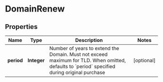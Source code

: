 

# DomainRenew


## Properties

| Name | Type | Description | Notes |
|------------ | ------------- | ------------- | -------------|
|**period** | **Integer** | Number of years to extend the Domain. Must not exceed maximum for TLD. When omitted, defaults to &#x60;period&#x60; specified during original purchase |  [optional] |



